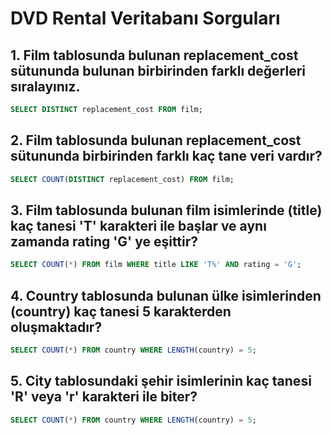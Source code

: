 # DVD Rental Veritabanı Sorguları

## 1. Film tablosunda bulunan replacement_cost sütununda bulunan birbirinden farklı değerleri sıralayınız.

```sql
SELECT DISTINCT replacement_cost FROM film;
```

## 2. Film tablosunda bulunan replacement_cost sütununda birbirinden farklı kaç tane veri vardır?
```sql
SELECT COUNT(DISTINCT replacement_cost) FROM film;
```

## 3. Film tablosunda bulunan film isimlerinde (title) kaç tanesi 'T' karakteri ile başlar ve aynı zamanda rating 'G' ye eşittir?

```sql
SELECT COUNT(*) FROM film WHERE title LIKE 'T%' AND rating = 'G';
```

## 4. Country tablosunda bulunan ülke isimlerinden (country) kaç tanesi 5 karakterden oluşmaktadır?

```sql
SELECT COUNT(*) FROM country WHERE LENGTH(country) = 5;
```

## 5. City tablosundaki şehir isimlerinin kaç tanesi 'R' veya 'r' karakteri ile biter?

```sql
SELECT COUNT(*) FROM country WHERE LENGTH(country) = 5;
```